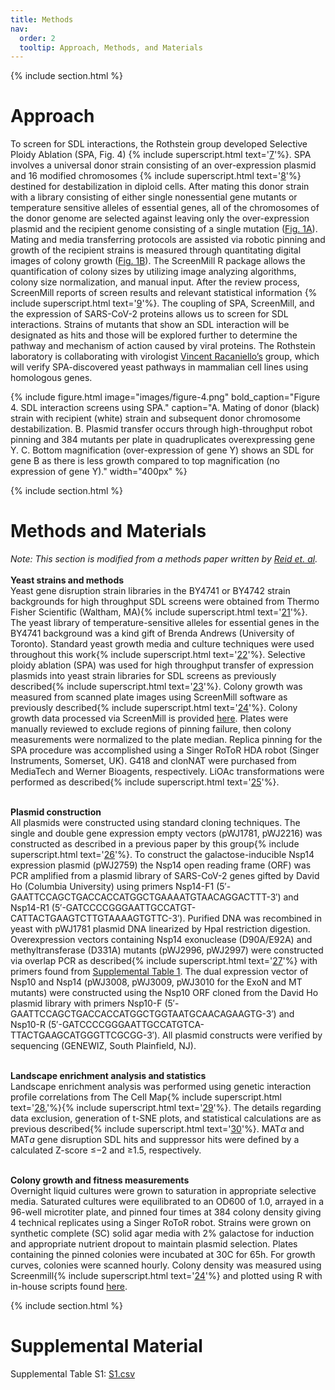 ```yaml
---
title: Methods
nav:
  order: 2
  tooltip: Approach, Methods, and Materials
---
```


{% include section.html %}

# Approach
To screen for SDL interactions, the Rothstein group developed Selective Ploidy Ablation (SPA, Fig. 4) {% include superscript.html text='[7](https://doi.org/10.1101/gr.109033.110)'%}. SPA involves a universal donor strain consisting of an over-expression plasmid and 16 modified chromosomes {% include superscript.html text='[8](https://doi.org/10.1534/genetics.108.087999)'%} destined for destabilization in diploid cells. After mating this donor strain with a library consisting of either single nonessential gene mutants or temperature sensitive alleles of essential genes, all of the chromosomes of the donor genome are selected against leaving only the over-expression plasmid and the recipient genome consisting of a single mutation ([Fig. 1A](../#backgroundmotivation)). Mating and media transferring protocols are assisted via robotic pinning and growth of the recipient strains is measured through quantitating digital images of colony growth ([Fig. 1B](../#backgroundmotivation)). The ScreenMill R package allows the quantification of colony sizes by utilizing image analyzing algorithms, colony size normalization, and manual input. After the review process, ScreenMill reports of screen results and relevant statistical information {% include superscript.html text='[9](https://doi.org/10.1186/1471-2105-11-353)'%}. The coupling of SPA, ScreenMill, and the expression of SARS-CoV-2 proteins allows us to screen for SDL interactions. Strains of mutants that show an SDL interaction will be designated as hits and those will be explored further to determine the pathway and mechanism of action caused by viral proteins. The Rothstein laboratory is collaborating with virologist [Vincent Racaniello’s](https://microbiology.columbia.edu/faculty-vincent-racaniello) group, which will verify SPA-discovered yeast pathways in mammalian cell lines using homologous genes.  

{%
  include figure.html
  image="images/figure-4.png"
  bold_caption="Figure 4. SDL interaction screens using SPA."
  caption="A. Mating of donor (black) strain with recipient (white) strain and subsequent donor chromosome destabilization. B. Plasmid transfer occurs through high-throughput robot pinning and 384 mutants per plate in quadruplicates overexpressing gene Y. C. Bottom magnification (over-expression of gene Y) shows an SDL for gene B as there is less growth compared to top magnification (no expression of gene Y)."
  width="400px"
%}

{% include section.html %}
# Methods and Materials
_Note: This section is modified from a methods paper written by [Reid et. al](https://doi.org/10.1534/genetics.116.190231)._
<br> <br>**Yeast strains and methods** <br>
Yeast gene disruption strain libraries in the BY4741 or BY4742 strain backgrounds for high throughput SDL screens were obtained from Thermo Fisher Scientific (Waltham, MA){% include superscript.html text='[21](https://doi.org/10.1126/science.285.5429.901)'%}. The yeast library of temperature-sensitive alleles for essential genes in the BY4741 background was a kind gift of Brenda Andrews (University of Toronto). Standard yeast growth media and culture techniques were used throughout this work{% include superscript.html text='[22](https://searchworks.stanford.edu/view/9413810)'%}. Selective ploidy ablation (SPA) was used for high throughput transfer of expression plasmids into yeast strain libraries for SDL screens as previously described{% include superscript.html text='[23](https://doi.org/10.1101/gr.109033.110)'%}. Colony growth was measured from scanned plate images using ScreenMill software as previously described{% include superscript.html text='[24](https://doi.org/10.1186/1471-2105-11-353)'%}. Colony growth data processed via ScreenMill is provided [here](../genetic%20interactions/#-genetic-interactions-determined-by-spa-screens). Plates were manually reviewed to exclude regions of pinning failure, then colony measurements were normalized to the plate median. Replica pinning for the SPA procedure was accomplished using a Singer RoToR HDA robot (Singer Instruments, Somerset, UK). G418 and clonNAT were purchased from MediaTech and Werner Bioagents, respectively. LiOAc transformations were performed as described{% include superscript.html text='[25](https://doi.org/10.1007/BF00340712)'%}.

<br>**Plasmid construction** <br>
All plasmids were constructed using standard cloning techniques. The single and double gene expression empty vectors (pWJ1781, pWJ2216) was constructed as described in a previous paper by this group{% include superscript.html text='[26](https://doi.org/10.1534/genetics.116.190231)'%}. To construct the galactose-inducible Nsp14 expression plasmid (pWJ2759) the Nsp14 open reading frame (ORF) was PCR amplified from a plasmid library of SARS-CoV-2 genes gifted by David Ho (Columbia University) using primers Nsp14-F1 (5′-GAATTCCAGCTGACCACCATGGCTGAAAATGTAACAGGACTTT-3′) and Nsp14-R1 (5′-GATCCCCGGGAATTGCCATGT- CATTACTGAAGTCTTGTAAAAGTGTTC-3′). Purified DNA was recombined in yeast with pWJ1781 plasmid DNA linearized by HpaI restriction digestion. Overexpression vectors containing Nsp14 exonuclease (D90A/E92A) and methyltransferase (D331A) mutants (pWJ2996, pWJ2997) were constructed via overlap PCR as described{% include superscript.html text='[27](https://doi.org/10.1016/j.mex.2019.12.001)'%} with primers found from [Supplemental Table 1](#supplemental-material). The dual expression vector of Nsp10 and Nsp14 (pWJ3008, pWJ3009, pWJ3010 for the ExoN and MT mutants) were constructed using the Nsp10 ORF cloned from the David Ho plasmid library with primers Nsp10-F (5′-GAATTCCAGCTGACCACCATGGCTGGTAATGCAACAGAAGTG-3′) and Nsp10-R (5′-GATCCCCGGGAATTGCCATGTCA- TTACTGAAGCATGGGTTCGCGG-3′). All plasmid constructs were verified by sequencing (GENEWIZ, South Plainfield, NJ).

<br>**Landscape enrichment analysis and statistics** <br>
Landscape enrichment analysis was performed using genetic interaction profile correlations from The Cell Map{% include superscript.html text='[28](https://doi.org/10.1534/g3.117.040220),'%}{% include superscript.html text='[29](https://doi.org/10.1126/science.aaf1420)'%}. The details regarding data exclusion, generation of t-SNE plots, and statistical calculations are as previous described{% include superscript.html text='[30](https://doi.org/10.1093/nar/gkz631)'%}. MAT<i>α</i> and MAT<i>a</i> gene disruption SDL hits and suppressor hits were defined by a calculated Z-score ≤−2 and ≥1.5, respectively.

<br>**Colony growth and fitness measurements** <br>
Overnight liquid cultures were grown to saturation in appropriate selective media. Saturated cultures were equilibrated to an OD600 of 1.0, arrayed in a 96-well microtiter plate, and pinned four times at 384 colony density giving 4 technical replicates using a Singer RoToR robot. Strains were grown on synthetic complete (SC) solid agar media with 2% galactose for induction and appropriate nutrient dropout to maintain plasmid selection. Plates containing the pinned colonies were incubated at 30C for 65h. For growth curves, colonies were scanned hourly. Colony density was measured using Screenmill{% include superscript.html text='[24](https://doi.org/10.1186/1471-2105-11-353)'%} and plotted using R with in-house scripts found [here](../genetic%20interactions/#code).

{% include section.html %}
# Supplemental Material
Supplemental Table S1: [S1.csv](https://meganwang08.github.io//SARS-CoV-2-Genetic-Interactions-in-Yeast/methods/S1.csv)
